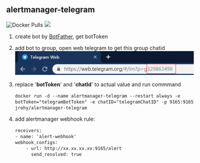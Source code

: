 ## alertmanager-telegram
![Docker Pulls](https://img.shields.io/docker/pulls/jrohy/alertmanager-telegram.svg)
[![](https://images.microbadger.com/badges/image/jrohy/alertmanager-telegram.svg)](https://microbadger.com/images/jrohy/alertmanager-telegram "Get your own image badge on microbadger.com")
1. create bot by [BotFather](https://telegram.me/BotFather),  get botToken  

2. add bot to group, open web telegram to get this group chatid  
    ![chatId](../../images/chatID.png)

3. replace '**botToken**' and '**chatId**' to actual value and run commmand  
    ```
    docker run -d --name alertmanager-telegram --restart always -e botToken="telegramBotToken" -e chatID="telegramChatID" -p 9165:9165 jrohy/alertmanager-telegram
    ```

4. add alertmanager webhook rule:  
    ```
    receivers:
    - name: 'alert-webhook'
    webhook_configs:
        - url: http://xx.xx.xx.xx:9165/alert
          send_resolved: true
    ```